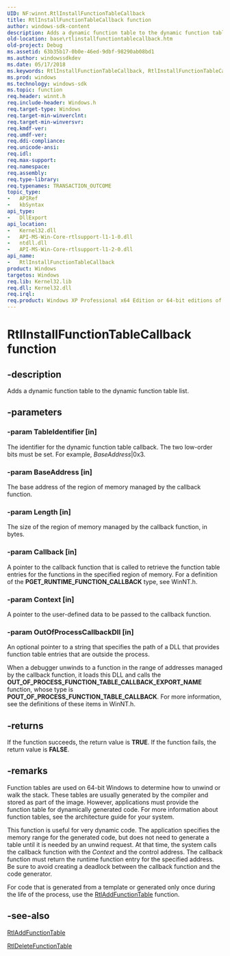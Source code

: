 ```yaml
---
UID: NF:winnt.RtlInstallFunctionTableCallback
title: RtlInstallFunctionTableCallback function
author: windows-sdk-content
description: Adds a dynamic function table to the dynamic function table list.
old-location: base\rtlinstallfunctiontablecallback.htm
old-project: Debug
ms.assetid: 63b35b17-0b0e-46ed-9dbf-98290ab08bd1
ms.author: windowssdkdev
ms.date: 05/17/2018
ms.keywords: RtlInstallFunctionTableCallback, RtlInstallFunctionTableCallback function, base.rtlinstallfunctiontablecallback, winnt/RtlInstallFunctionTableCallback
ms.prod: windows
ms.technology: windows-sdk
ms.topic: function
req.header: winnt.h
req.include-header: Windows.h
req.target-type: Windows
req.target-min-winverclnt: 
req.target-min-winversvr: 
req.kmdf-ver: 
req.umdf-ver: 
req.ddi-compliance: 
req.unicode-ansi: 
req.idl: 
req.max-support: 
req.namespace: 
req.assembly: 
req.type-library: 
req.typenames: TRANSACTION_OUTCOME
topic_type:
-	APIRef
-	kbSyntax
api_type:
-	DllExport
api_location:
-	Kernel32.dll
-	API-MS-Win-Core-rtlsupport-l1-1-0.dll
-	ntdll.dll
-	API-MS-Win-Core-rtlsupport-l1-2-0.dll
api_name:
-	RtlInstallFunctionTableCallback
product: Windows
targetos: Windows
req.lib: Kernel32.lib
req.dll: Kernel32.dll
req.irql: 
req.product: Windows XP Professional x64 Edition or 64-bit editions of     Windows Server 2003
---
```


# RtlInstallFunctionTableCallback function


## -description


Adds a dynamic function table to the dynamic function table list.


## -parameters




### -param TableIdentifier [in]

The identifier for the dynamic function table callback. The two low-order bits must be set. For example, 
      <i>BaseAddress</i>|0x3.


### -param BaseAddress [in]

The base address of the region of memory managed by the callback function.


### -param Length [in]

The size of the region of memory managed by the callback function, in bytes.


### -param Callback [in]

A pointer to the callback function that is called to retrieve the function table entries for the functions 
      in the specified region of memory. For a definition of the 
      <b>PGET_RUNTIME_FUNCTION_CALLBACK</b> type, see WinNT.h.


### -param Context [in]

A pointer to the user-defined data to be passed to the callback function.


### -param OutOfProcessCallbackDll [in]

An optional pointer to a string that specifies the path of a DLL that provides function table entries that 
       are outside the process.

When a debugger unwinds to a function in the range of addresses managed by the callback function, it loads 
       this DLL and calls the <b>OUT_OF_PROCESS_FUNCTION_TABLE_CALLBACK_EXPORT_NAME</b> 
       function, whose type is <b>POUT_OF_PROCESS_FUNCTION_TABLE_CALLBACK</b>. For more 
       information, see the definitions of these items in WinNT.h.


## -returns



If the function succeeds, the return value is <b>TRUE</b>. If the function fails, the 
      return value is <b>FALSE</b>.




## -remarks



Function tables are used on 64-bit Windows to determine how to unwind or walk the stack. These tables are 
    usually generated by the compiler and stored as part of the image. However, applications must provide the function 
    table for dynamically generated code. For more information about function tables, see the architecture guide for 
    your system.

This function is useful for very dynamic code. The application specifies the memory range for the generated 
    code, but does not need to generate a table until it is needed by an unwind request. At that time, the system 
    calls the callback function with the <i>Context</i> and the control address. The callback 
    function must return the runtime function entry for the specified address. Be sure to avoid creating a deadlock 
    between the callback function and the code generator.

For code that is generated from a template or generated only once during the life of the process, use the 
    <a href="https://msdn.microsoft.com/4717f29e-c5f8-4b02-a7c8-edd065f1c793">RtlAddFunctionTable</a> function.




## -see-also




<a href="https://msdn.microsoft.com/4717f29e-c5f8-4b02-a7c8-edd065f1c793">RtlAddFunctionTable</a>



<a href="https://msdn.microsoft.com/42bc3d83-8053-40e9-b153-f68733d0cb2b">RtlDeleteFunctionTable</a>
 

 

